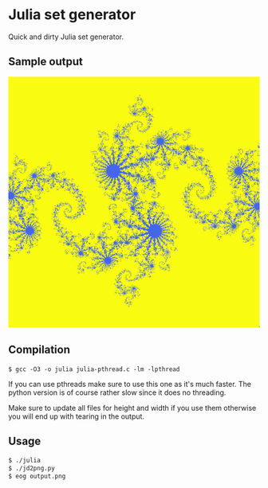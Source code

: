 # Julia set generator

Quick and dirty Julia set generator.

## Sample output

![Default image](sample.png)

## Compilation

```
$ gcc -O3 -o julia julia-pthread.c -lm -lpthread
```

If you can use pthreads make sure to use this one as it's much faster. The python version is of course rather slow since it does no threading.

Make sure to update all files for height and width if you use them otherwise you will end up with tearing in the output.

## Usage

```
$ ./julia
$ ./jd2png.py
$ eog output.png
```
